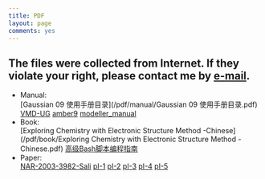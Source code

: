 ```yaml
---
title: PDF
layout: page
comments: yes
---
```


## The files were collected from Internet. If they violate your right, please contact me by [e-mail](mailto:zhaozxcpu@hotmail.com).
- Manual:    
[Gaussian 09 使用手册目录](/pdf/manual/Gaussian 09 使用手册目录.pdf)
[VMD-UG](/pdf/manual/VMD-UG.pdf)
[amber9](/pdf/manual/amber9.pdf)
[modeller_manual](/pdf/manual/modeller_manual.pdf)
- Book:    
[Exploring Chemistry with Electronic Structure Method -Chinese](/pdf/book/Exploring Chemistry with Electronic Structure Method -Chinese.pdf)
[高级Bash脚本编程指南](/pdf/book/高级Bash脚本编程指南.pdf)
- Paper:    
[NAR-2003-3982-Sali](/pdf/reference/NAR-2003-3982-Sali.pdf)
[pI-1](/pdf/reference/pI-1.pdf)
[pI-2](/pdf/reference/pI-2.pdf)
[pI-3](/pdf/reference/pI-3.pdf)
[pI-4](/pdf/reference/pI-4.pdf)
[pI-5](/pdf/reference/pI-5.pdf)

